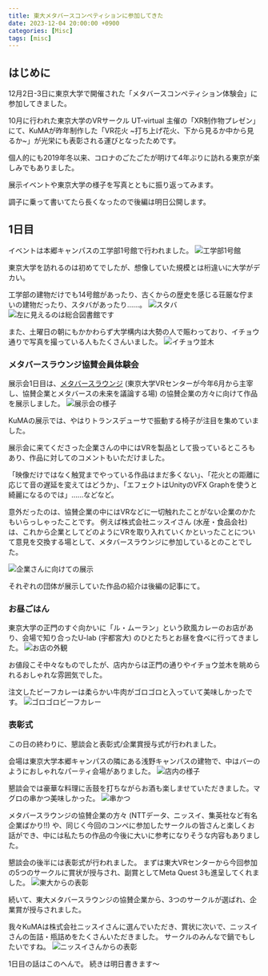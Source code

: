 ```yaml
---
title: 東大メタバースコンペティションに参加してきた
date: 2023-12-04 20:00:00 +0900
categories: [Misc]
tags: [misc]
---
```


## はじめに
12月2日-3日に東京大学で開催された「メタバースコンペティション体験会」に参加してきました。

10月に行われた東京大学のVRサークル UT-virtual 主催の「XR制作物プレゼン」にて、KuMAが昨年制作した「VR花火 ~打ち上げ花火、下から見るか中から見るか~」が光栄にも表彰される運びとなったためです。

個人的にも2019年冬以来、コロナのごたごたが明けて4年ぶりに訪れる東京が楽しみでもありました。

展示イベントや東京大学の様子を写真とともに振り返ってみます。

調子に乗って書いてたら長くなったので後編は明日公開します。


## 1日目
イベントは本郷キャンパスの工学部1号館で行われました。
![工学部1号館](/assets/img/231204_1goukan.jpg)

東京大学を訪れるのは初めてでしたが、想像していた規模とは桁違いに大学がデカい。

工学部の建物だけでも14号館があったり、古くからの歴史を感じる荘厳な佇まいの建物だったり、スタバがあったり……。
![スタバ](/assets/img/231204_starbucks.jpg)
![左に見えるのは総合図書館です](/assets/img/231204_bigcampus.jpg)

また、土曜日の朝にもかかわらず大学構内は大勢の人で賑わっており、イチョウ通りで写真を撮っている人もたくさんいました。
![イチョウ並木](/assets/img/231204_icho.jpg)

### メタバースラウンジ協賛会員体験会
展示会1日目は、[メタバースラウンジ](https://vr.u-tokyo.ac.jp/metaverse-lounge/home/) (東京大学VRセンターが今年6月から主宰し、協賛企業とメタバースの未来を議論する場) の協賛企業の方々に向けて作品を展示しました。
![展示会の様子](/assets/img/231204_day1.jpeg)

KuMAの展示では、やはりトランスデューサで振動する椅子が注目を集めていました。

展示会に来てくださった企業さんの中にはVRを製品として扱っているところもあり、作品に対してのコメントもいただけました。

「映像だけではなく触覚までやっている作品はまだ多くない」、「花火との距離に応じて音の遅延を変えてはどうか」、「エフェクトはUnityのVFX Graphを使うと綺麗になるのでは」……などなど。

意外だったのは、協賛企業の中にはVRなどに一切触れたことがない企業のかたもいらっしゃったことです。
例えば株式会社ニッスイさん (水産・食品会社) は、これから企業としてどのようにVRを取り入れていくかといったことについて意見を交換する場として、メタバースラウンジに参加しているとのことでした。

![企業さんに向けての展示](/assets/img/231204_day1_near.png)

それぞれの団体が展示していた作品の紹介は後編の記事にて。


### お昼ごはん
東京大学の正門のすぐ向かいに「ル・ムーラン」という欧風カレーのお店があり、会場で知り合ったU-lab (宇都宮大) のひとたちとお昼を食べに行ってきました。
![お店の外観](/assets/img/curry.jpg)

お値段こそ中々なものでしたが、店内からは正門の通りやイチョウ並木を眺められるおしゃれな雰囲気でした。


注文したビーフカレーは柔らかい牛肉がゴロゴロと入っていて美味しかったです。
![ゴロゴロビーフカレー](/assets/img/231204_curryplate.jpg)


### 表彰式
この日の終わりに、懇談会と表彰式/企業賞授与式が行われました。

会場は東京大学本郷キャンパスの隣にある浅野キャンパスの建物で、中はバーのようにおしゃれなパーティ会場がありました。
![店内の様子](/assets/img/231204_bar.jpg)

懇談会では豪華な料理に舌鼓を打ちながらお酒も楽しませていただきました。マグロの串かつ美味しかった。
![串かつ](/assets/img/231204_kushikatsu.jpg)

メタバースラウンジの協賛企業の方々 (NTTデータ、ニッスイ、集英社など有名企業ばかり!!) や、同じく今回のコンペに参加したサークルの皆さんと楽しくお話ができ、中には私たちの作品の今後に大いに参考になりそうな内容もありました。


懇談会の後半には表彰式が行われました。
まずは東大VRセンターから今回参加の5つのサークルに賞状が授与され、副賞としてMeta Quest 3も進呈してくれました。
![東大からの表彰](/assets/img/231204_award_ut.png)

続いて、東大メタバースラウンジの協賛企業から、3つのサークルが選ばれ、企業賞が授与されました。

我々KuMAは株式会社ニッスイさんに選んでいただき、賞状に次いで、ニッスイさんの缶詰・瓶詰めをたくさんいただきました。
サークルのみんなで鍋でもしたいですね。
![ニッスイさんからの表彰](/assets/img/231204_award_nissui.png)


1日目の話はこのへんで。
続きは明日書きます〜